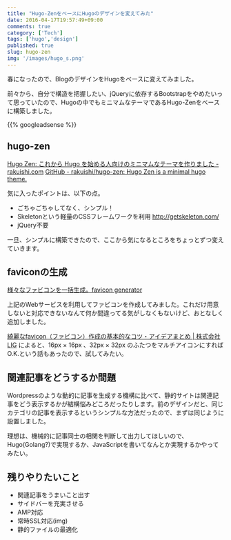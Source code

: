 ```yaml
---
title: "Hugo-ZenをベースにHugoのデザインを変えてみた"
date: 2016-04-17T19:57:49+09:00
comments: true
category: ['Tech']
tags: ['hugo','design']
published: true
slug: hugo-zen
img: '/images/hugo_s.png'
---
```


春になったので、BlogのデザインをHugoをベースに変えてみました。

前々から、自分で構造を把握したい、jQueryに依存するBootstrapをやめたいって思っていたので、Hugoの中でもミニマムなテーマであるHugo-Zenをベースに構築しました。

{{% googleadsense %}}

## hugo-zen

[Hugo Zen: これから Hugo を始める人向けのミニマムなテーマを作りました - rakuishi.com](http://rakuishi.com/archives/hugo-zen/)
[GitHub - rakuishi/hugo-zen: Hugo Zen is a minimal hugo theme.](https://github.com/rakuishi/hugo-zen)

気に入ったポイントは、以下の点。

- ごちゃごちゃしてなく、シンプル！
- Skeletonという軽量のCSSフレームワークを利用 http://getskeleton.com/
- jQuery不要

一旦、シンプルに構築できたので、ここから気になるところをちょっとずつ変えていきます。


## faviconの生成

[様々なファビコンを一括生成。favicon generator](http://ao-system.net/favicongenerator/)

上記のWebサービスを利用してファビコンを作成してみました。これだけ用意しないと対応できないなんて何か間違ってる気がしなくもないけど、おとなしく追加しました。


[綺麗なfavicon（ファビコン）作成の基本的なコツ・アイデアまとめ | 株式会社LIG](http://liginc.co.jp/web/design/material/16853) によると、16px × 16px 、32px × 32px のふたつをマルチアイコンにすればO.K.という話もあったので、試してみたい。


## 関連記事をどうするか問題

Wordpressのような動的に記事を生成する機構に比べて、静的サイトは関連記事をどう表示するかが結構悩みどころだったりします。前のデザインだと、同じカテゴリの記事を表示するというシンプルな方法だったので、まずは同じように設置しました。

理想は、機械的に記事同士の相関を判断して出力してほしいので、Hugo(Golang?)で実現するか、JavaScriptを書いてなんとか実現するかやってみたい。


## 残りやりたいこと

- 関連記事をうまいこと出す
- サイドバーを充実させる
- AMP対応
- 常時SSL対応(img)
- 静的ファイルの最適化
